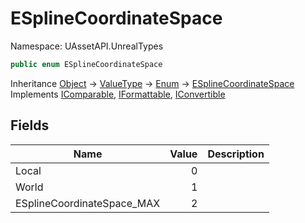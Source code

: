 # ESplineCoordinateSpace

Namespace: UAssetAPI.UnrealTypes

```csharp
public enum ESplineCoordinateSpace
```

Inheritance [Object](https://docs.microsoft.com/en-us/dotnet/api/system.object) → [ValueType](https://docs.microsoft.com/en-us/dotnet/api/system.valuetype) → [Enum](https://docs.microsoft.com/en-us/dotnet/api/system.enum) → [ESplineCoordinateSpace](./uassetapi.unrealtypes.esplinecoordinatespace.md)<br>
Implements [IComparable](https://docs.microsoft.com/en-us/dotnet/api/system.icomparable), [IFormattable](https://docs.microsoft.com/en-us/dotnet/api/system.iformattable), [IConvertible](https://docs.microsoft.com/en-us/dotnet/api/system.iconvertible)

## Fields

| Name | Value | Description |
| --- | --: | --- |
| Local | 0 |  |
| World | 1 |  |
| ESplineCoordinateSpace_MAX | 2 |  |

